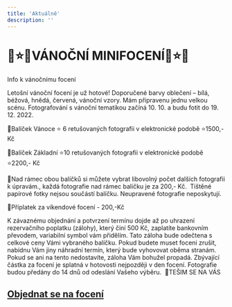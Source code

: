 ```yaml
---
title: 'Aktuálně'
description: ''
---
```


# 🎄⭐️🎄VÁNOČNÍ MINIFOCENÍ🎄⭐️🎄

Info k vánočnímu focení

Letošní vánoční focení je už hotové! Doporučené barvy oblečení – bílá, béžová, hnědá, červená, vánoční vzory. Mám připravenu jednu velkou scénu. Fotografování s vánoční tematikou začíná 10. 10. a budu fotit do 19. 12. 2022.

🎄Balíček Vánoce ⭐️ 6 retušovaných fotografii v elektronické podobě ⭐️1500,- Kč

🎄Balíček Základní ⭐️10 retušovaných fotografii v elektronické podobě ⭐️2200,- Kč 

🎄Nad rámec obou balíčků si můžete vybrat libovolný počet dalších fotografii k úpravám., každá fotografie nad rámec baličku je za 200,- Kč.  Tištěné papírové fotky nejsou součástí balíčku. Neupravené fotografie neposkytují.

🌲Příplatek za víkendové focení - 200,-Kč

K závaznému objednání a potvrzení termínu dojde až po uhrazení rezervačního poplatku (zálohy), který činí 500 Kč, zaplatíte bankovním převodem, variabilní symbol vám přidělím. Tato záloha bude odečtena s celkové ceny Vámi vybraného balíčku. Pokud budete muset foceni zrušit, nabídnu Vám jiny náhradní termín, který bude vyhovovat oběma stranám. Pokud se ani na tento nedostavíte, záloha Vám bohužel propadá. Zbývající částka za focení je splatná v hotovosti nejpozději v den focení. Fotografie budou předány do 14 dnů od odeslání Vašeho výběru. 
🎄TEŠIM SE NA VÁS

## [**Objednat se na focení**](/contact) 
